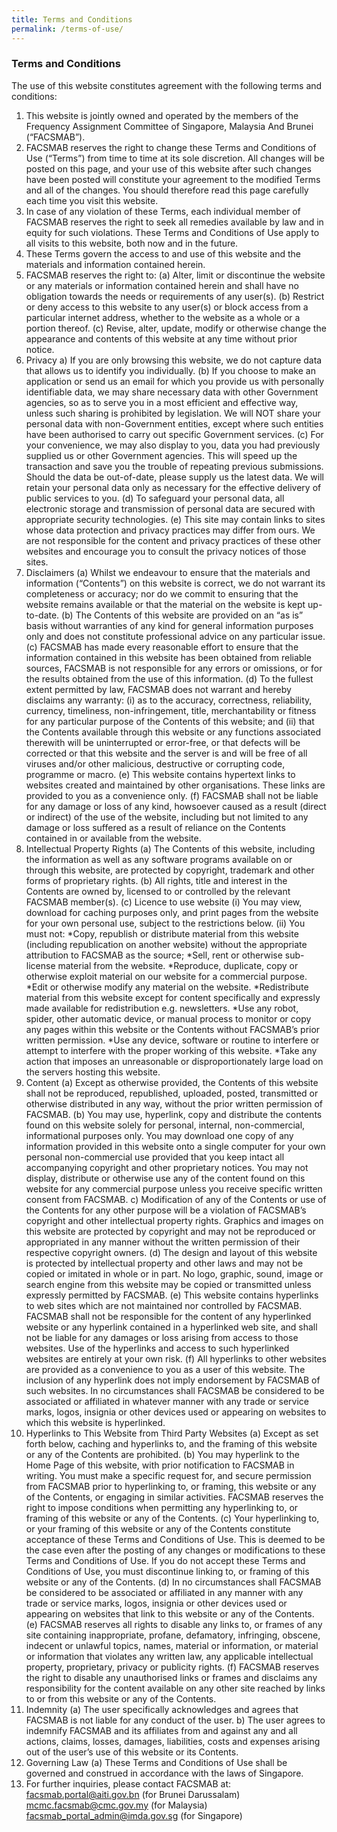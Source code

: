 ```yaml
---
title: Terms and Conditions
permalink: /terms-of-use/
---
```

### **Terms and Conditions**
The use of this website constitutes agreement with the following terms and conditions:
   1. This website is jointly owned and operated by the members of the Frequency Assignment Committee of Singapore, Malaysia And Brunei (“FACSMAB”).
   2. FACSMAB reserves the right to change these Terms and Conditions of Use (“Terms”) from time to time at its sole discretion. All changes will be posted on this page, and your use of this website after such changes have been posted will constitute your agreement to the modified Terms and all of the changes. You should therefore read this page carefully each time you visit this website.
   3. In case of any violation of these Terms, each individual member of FACSMAB reserves the right to seek all remedies available by law and in equity for such violations. These Terms and Conditions of Use apply to all visits to this website, both now and in the future.
   4. These Terms govern the access to and use of this website and the materials and information contained herein.
   5. FACSMAB reserves the right to:
      (a) Alter, limit or discontinue the website or any materials or information contained herein and shall have no obligation towards the needs or requirements of any user(s).
      (b) Restrict or deny access to this website to any user(s) or block access from a particular internet address, whether to the website as a whole or a portion thereof.
      (c) Revise, alter, update, modify or otherwise change the appearance and contents of this website at any time without prior notice.
   6. Privacy
      a) If you are only browsing this website, we do not capture data that allows us to identify you individually.
      (b) If you choose to make an application or send us an email for which you provide us with personally identifiable data, we may share necessary data with other Government agencies, so as to serve you in a most efficient and effective way, unless such sharing is prohibited by legislation. We will NOT share your personal data with non-Government entities, except where such entities have been authorised to carry out specific Government services.
      (c) For your convenience, we may also display to you, data you had previously supplied us or other Government agencies. This will speed up the transaction and save you the trouble of repeating previous submissions. Should the data be out-of-date, please supply us the latest data. We will retain your personal data only as necessary for the effective delivery of public services to you.
      (d) To safeguard your personal data, all electronic storage and transmission of personal data are secured with appropriate security technologies.
      (e) This site may contain links to sites whose data protection and privacy practices may differ from ours. We are not responsible for the content and privacy practices of these other websites and encourage you to consult the privacy notices of those sites.
   7. Disclaimers
      (a) Whilst we endeavour to ensure that the materials and information (“Contents”) on this website is correct, we do not warrant its completeness or accuracy; nor do we commit to ensuring that the website remains available or that the material on the website is kept up-to-date.
      (b) The Contents of this website are provided on an “as is” basis without warranties of any kind for general information purposes only and does not constitute professional advice on any particular issue.
      (c) FACSMAB has made every reasonable effort to ensure that the information contained in this website has been obtained from reliable sources, FACSMAB is not responsible for any errors or omissions, or for the results obtained from the use of this information.
      (d) To the fullest extent permitted by law, FACSMAB does not warrant and hereby disclaims any warranty:
         (i) as to the accuracy, correctness, reliability, currency, timeliness, non-infringement, title, merchantability or fitness for any particular purpose of the Contents of this website; and
         (ii) that the Contents available through this website or any functions associated therewith will be uninterrupted or error-free, or that defects will be corrected or that this website and the server is and will be free of all viruses and/or other malicious, destructive or corrupting code, programme or macro.
      (e) This website contains hypertext links to websites created and maintained by other organisations. These links are provided to you as a convenience only.
      (f) FACSMAB shall not be liable for any damage or loss of any kind, howsoever caused as a result (direct or indirect) of the use of the website, including but not limited to any damage or loss suffered as a result of reliance on the Contents contained in or available from the website.
   8. Intellectual Property Rights
      (a) The Contents of this website, including the information as well as any software programs available on or through this website, are protected by copyright, trademark and other forms of proprietary rights.
      (b) All rights, title and interest in the Contents are owned by, licensed to or controlled by the relevant FACSMAB member(s).
      (c) Licence to use website
         (i) You may view, download for caching purposes only, and print pages from the website for your own personal use, subject to the restrictions below.
         (ii) You must not:
         *Copy, republish or distribute material from this website (including republication on another website) without the appropriate attribution to FACSMAB as the source;
         *Sell, rent or otherwise sub-license material from the website.
         *Reproduce, duplicate, copy or otherwise exploit material on our website for a commercial purpose.
         *Edit or otherwise modify any material on the website.
         *Redistribute material from this website except for content specifically and expressly made available for redistribution e.g. newsletters.
         *Use any robot, spider, other automatic device, or manual process to monitor or copy any pages within this website or the Contents without FACSMAB’s prior written permission.
         *Use any device, software or routine to interfere or attempt to interfere with the proper working of this website.
         *Take any action that imposes an unreasonable or disproportionately large load on the servers hosting this website.
   9. Content
      (a) Except as otherwise provided, the Contents of this website shall not be reproduced, republished, uploaded, posted, transmitted or otherwise distributed in any way, without the prior written permission of FACSMAB.
      (b) You may use, hyperlink, copy and distribute the contents found on this website solely for personal, internal, non-commercial, informational purposes only. You may download one copy of any information provided in this website onto a single computer for your own personal non-commercial use provided that you keep intact all accompanying copyright and other proprietary notices. You may not display, distribute or otherwise use any of the content found on this website for any commercial purpose unless you receive specific written consent from FACSMAB.
      c) Modification of any of the Contents or use of the Contents for any other purpose will be a violation of FACSMAB’s copyright and other intellectual property rights. Graphics and images on this website are protected by copyright and may not be reproduced or appropriated in any manner without the written permission of their respective copyright owners.
      (d) The design and layout of this website is protected by intellectual property and other laws and may not be copied or imitated in whole or in part. No logo, graphic, sound, image or search engine from this website may be copied or transmitted unless expressly permitted by FACSMAB.
      (e) This website contains hyperlinks to web sites which are not maintained nor controlled by FACSMAB. FACSMAB shall not be responsible for the content of any hyperlinked website or any hyperlink contained in a hyperlinked web site, and shall not be liable for any damages or loss arising from access to those websites. Use of the hyperlinks and access to such hyperlinked websites are entirely at your own risk.
      (f) All hyperlinks to other websites are provided as a convenience to you as a user of this website. The inclusion of any hyperlink does not imply endorsement by FACSMAB of such websites. In no circumstances shall FACSMAB be considered to be associated or affiliated in whatever manner with any trade or service marks, logos, insignia or other devices used or appearing on websites to which this website is hyperlinked.
   10. Hyperlinks to This Website from Third Party Websites
      (a) Except as set forth below, caching and hyperlinks to, and the framing of this website or any of the Contents are prohibited.
      (b) You may hyperlink to the Home Page of this website, with prior notification to FACSMAB in writing. You must make a specific request for, and secure permission from FACSMAB prior to hyperlinking to, or framing, this website or any of the Contents, or engaging in similar activities. FACSMAB reserves the right to impose conditions when permitting any hyperlinking to, or framing of this website or any of the Contents.
      (c) Your hyperlinking to, or your framing of this website or any of the Contents constitute acceptance of these Terms and Conditions of Use. This is deemed to be the case even after the posting of any changes or modifications to these Terms and Conditions of Use. If you do not accept these Terms and Conditions of Use, you must discontinue linking to, or framing of this website or any of the Contents.
      (d) In no circumstances shall FACSMAB be considered to be associated or affiliated in any manner with any trade or service marks, logos, insignia or other devices used or appearing on websites that link to this website or any of the Contents.
      (e) FACSMAB reserves all rights to disable any links to, or frames of any site containing inappropriate, profane, defamatory, infringing, obscene, indecent or unlawful topics, names, material or information, or material or information that violates any written law, any applicable intellectual property, proprietary, privacy or publicity rights.
      (f) FACSMAB reserves the right to disable any unauthorised links or frames and disclaims any responsibility for the content available on any other site reached by links to or from this website or any of the Contents.
   11. Indemnity
      (a) The user specifically acknowledges and agrees that FACSMAB is not liable for any conduct of the user.
      b) The user agrees to indemnify FACSMAB and its affiliates from and against any and all actions, claims, losses, damages, liabilities, costs and expenses arising out of the user’s use of this website or its Contents.
   12. Governing Law
      (a) These Terms and Conditions of Use shall be governed and construed in accordance with the laws of Singapore.
   13. For further inquiries, please contact FACSMAB at:
      [facsmab.portal@aiti.gov.bn](mailto:facsmab.portal@aiti.gov.bn) (for Brunei Darussalam)
      [mcmc.facsmab@cmc.gov.my](mailto:mcmc.facsmab@cmc.gov.my) (for Malaysia)
      [facsmab_portal_admin@imda.gov.sg](mailto:facsmab_portal_admin@imda.gov.sg) (for Singapore)
